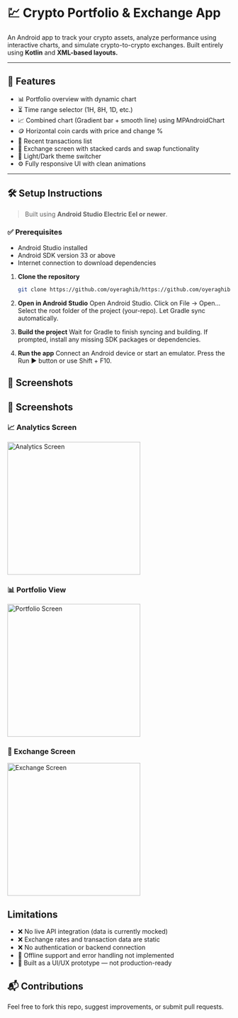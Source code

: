 # 💹 Crypto Portfolio & Exchange App

An Android app to track your crypto assets, analyze performance using interactive charts, and simulate crypto-to-crypto exchanges. Built entirely using **Kotlin** and **XML-based layouts.**

---

## 🚀 Features

- 📊 Portfolio overview with dynamic chart
- ⏳ Time range selector (1H, 8H, 1D, etc.)
- 📈 Combined chart (Gradient bar + smooth line) using MPAndroidChart
- 🪙 Horizontal coin cards with price and change %
- 📄 Recent transactions list
- 🔄 Exchange screen with stacked cards and swap functionality
- 🌙 Light/Dark theme switcher
- ⚙️ Fully responsive UI with clean animations

---

## 🛠️ Setup Instructions

> Built using **Android Studio Electric Eel or newer**.

### ✅ Prerequisites
- Android Studio installed
- Android SDK version 33 or above
- Internet connection to download dependencies

1. **Clone the repository**
   ```bash
   git clone https://github.com/oyeraghib/https://github.com/oyeraghib/CryptoExchangeApp.git

2. **Open in Android Studio**
Open Android Studio.
Click on File → Open...
Select the root folder of the project (your-repo).
Let Gradle sync automatically.

3. **Build the project**
Wait for Gradle to finish syncing and building.
If prompted, install any missing SDK packages or dependencies.

4. **Run the app**
Connect an Android device or start an emulator.
Press the Run ▶️ button or use Shift + F10.



## 📸 Screenshots
## 📸 Screenshots

### 📈 Analytics Screen
<img src="https://github.com/user-attachments/assets/00ed7ba9-b20c-4041-bd91-c0539a23eeda" alt="Analytics Screen" width="300"/>

### 📊 Portfolio View
<img src="https://github.com/user-attachments/assets/7b0cc712-d151-4b0d-bb38-d610cdbbc4f1" alt="Portfolio Screen" width="300"/>

### 🔁 Exchange Screen
<img src="https://github.com/user-attachments/assets/cb6ad9f8-3e79-47d8-80e6-745c2e4c4cbf" alt="Exchange Screen" width="300"/>



## Limitations
- ❌ No live API integration (data is currently mocked)
- ❌ Exchange rates and transaction data are static
- ❌ No authentication or backend connection
- 📶 Offline support and error handling not implemented
- 🧪 Built as a UI/UX prototype — not production-ready


## 📬 Contributions
Feel free to fork this repo, suggest improvements, or submit pull requests.

